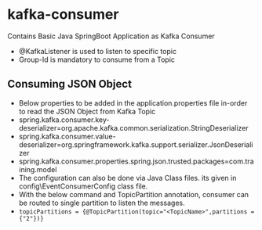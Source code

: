 # kafka-consumer
Contains Basic Java SpringBoot Application as Kafka Consumer

- @KafkaListener is used to listen to specific topic
- Group-Id is mandatory to consume from a Topic

## Consuming JSON Object
- Below properties to be added in the application.properties file in-order to read the JSON Object from Kafka Topic
- spring.kafka.consumer.key-deserializer=org.apache.kafka.common.serialization.StringDeserializer
- spring.kafka.consumer.value-deserializer=org.springframework.kafka.support.serializer.JsonDeserializer
- spring.kafka.consumer.properties.spring.json.trusted.packages=com.training.model
- The configuration can also be done via Java Class files. its given in config\EventConsumerConfig class file.
- With the below command and TopicPartition annotation, consumer can be routed to single partition to listen the messages.
- `topicPartitions = {@TopicPartition(topic="<TopicName>",partitions = {"2"})}`